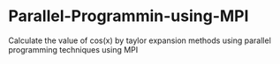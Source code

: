 # Parallel-Programmin-using-MPI
Calculate the value of cos(x) by taylor expansion methods using parallel programming techniques using MPI
